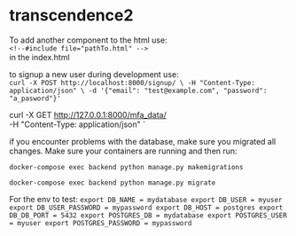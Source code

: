 # transcendence2

To add another component to the html use:\
`<!--#include file="pathTo.html" -->`\
in the index.html

to signup a new user during development use:\
`
curl -X POST http://localhost:8000/signup/ \
-H "Content-Type: application/json" \
-d '{"email": "test@example.com", "password": "a_pasword"}'
`

curl -X GET http://127.0.0.1:8000/mfa_data/ \
-H "Content-Type: application/json"
`

if you encounter problems with the database, make sure you migrated all changes.
Make sure your containers are running and then run:

`docker-compose exec backend python manage.py makemigrations` 

`docker-compose exec backend python manage.py migrate` 


For the env to test:
`
export DB_NAME = mydatabase
export DB_USER = myuser
export DB_USER_PASSWORD = mypassword
export DB_HOST = postgres
export DB_DB_PORT = 5432
export POSTGRES_DB = mydatabase
export POSTGRES_USER = myuser
export POSTGRES_PASSWORD = mypassword
`
